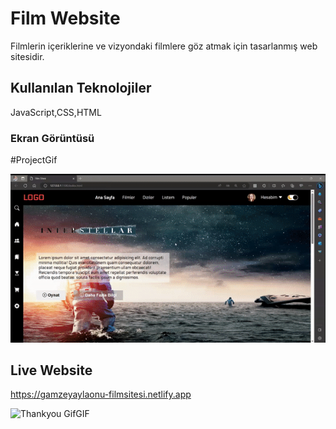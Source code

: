 ﻿<h1> Film Website </h1>

Filmlerin içeriklerine ve vizyondaki filmlere göz atmak için tasarlanmış web sitesidir.

<h2>Kullanılan Teknolojiler</h2>

JavaScript,CSS,HTML

<h3> Ekran Görüntüsü </h3>

#ProjectGif

![](ezgif.com-video-to-gif.gif)

<h2> Live Website </h2>

<a href=""> https://gamzeyaylaonu-filmsitesi.netlify.app </a>

![Thankyou GifGIF](https://github.com/gamzeyaylaonu/Film-Website/assets/135466558/06ab9e85-7ad5-4f56-a072-24b9d7913fd4)

